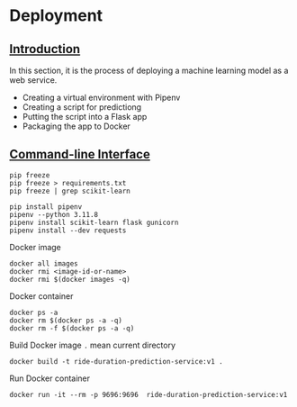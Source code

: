 
# Deployment

## <ins>Introduction</ins>
In this section, it is the process of deploying a machine learning model as a web service.
- Creating a virtual environment with Pipenv
- Creating a script for predictiong
- Putting the script into a Flask app
- Packaging the app to Docker

## <ins>Command-line Interface</ins>
```
pip freeze
pip freeze > requirements.txt
pip freeze | grep scikit-learn
```
```
pip install pipenv
pipenv --python 3.11.8
pipenv install scikit-learn flask gunicorn
pipenv install --dev requests
```
Docker image
```
docker all images
docker rmi <image-id-or-name>
docker rmi $(docker images -q)
```
Docker container
```
docker ps -a
docker rm $(docker ps -a -q)
docker rm -f $(docker ps -a -q)
```
Build Docker image `.` mean current directory
```
docker build -t ride-duration-prediction-service:v1 .
```
Run Docker container
```
docker run -it --rm -p 9696:9696  ride-duration-prediction-service:v1
```